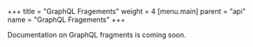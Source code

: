 +++
title = "GraphQL Fragements"
weight = 4
[menu.main]
    parent = "api"
    name = "GraphQL Fragements"
+++

Documentation on GraphQL fragments is coming soon.

<!--using GraphQL fragments with Dgraph - there's fragments in the request as well as the type fragments to talk about**

Case 1:
you can see an example of a fragment here https://github.com/dgraph-io/graphql-sample-apps/blob/mjc/discuss/discuss-clone/src/components/operations.graphql

and here https://github.com/dgraph-io/dgraph/blob/5a67b9497fdb4a2c67638e3fc2601d628aa238f0/graphql/e2e/common/fragment.go#L15-L26 and here https://github.com/dgraph-io/dgraph/blob/5a67b9497fdb4a2c67638e3fc2601d628aa238f0/graphql/e2e/common/fragment.go#L117-L153

Case 2: (on types)
You can see how fragments on types works here https://github.com/dgraph-io/dgraph/blob/5a67b9497fdb4a2c67638e3fc2601d628aa238f0/graphql/e2e/common/query.go#L1179-L1196


This page should describe what fragments are used for (case 1 is reuse, case 2 is different results per type) and show how to submit a query with fragments and what the answer will look like.-->
